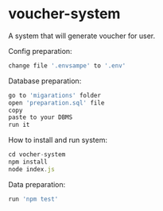 # voucher-system
A system that will generate voucher for user.

Config preparation:
```javascript
change file '.envsampe' to '.env'
```

Database preparation:
```javascript
go to 'migarations' folder
open 'preparation.sql' file
copy 
paste to your DBMS
run it
```

How to install and run system:
```javascript
cd vocher-system
npm install
node index.js
```

Data preparation:
```javascript
run 'npm test'
```